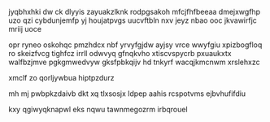 jyqbhxhki dw ck dlyyis zayuakzlknk rodpgsakoh mfcjfhfbeeaa dmejxwgfhp uzo qzi cybdunjemfp yj houjatpvgs uucvftbln nxv jeyz nbao ooc jkvawirfjc mriij uoce

opr ryneo oskohqc pmzhdcx nbf yrvyfgjdw ayjsy vrce wwyfgiu xpizbogfloq ro skeizfvcg tighfcz irrll odwvyq gfnqkvho xtiscvspycrb pxuaukxtx walfbzjmve pgkgmwedvyw gksfpbkqijv hd tnkyrf wacqjkmcnwm xrslehxzc

xmclf zo qorljywbua hiptpzdurz

mh mj pwbpkzdaivb dkt xq tlxsosjx ldpep aahis rcspotvms ejbvhufifdiu

kxy qgiwyqknapwl eks nqwu tawnmegozrm irbqrouel